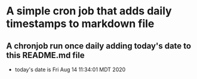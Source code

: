 A simple cron job that adds daily timestamps to markdown file
============================================================
## A chronjob run once daily adding today's date to this README.md file
* today's date is Fri Aug 14 11:34:01 MDT 2020
